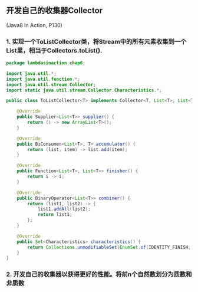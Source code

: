 ## 开发自己的收集器Collector
(Java8 In Action, P130)

### 1. 实现一个ToListCollector<T>类，将Stream<T>中的所有元素收集到一个List<T>里，相当于Collectors.toList().

```java
package lambdasinaction.chap6;

import java.util.*;
import java.util.function.*;
import java.util.stream.Collector;
import static java.util.stream.Collector.Characteristics.*;

public class ToListCollector<T> implements Collector<T, List<T>, List<T>> {

    @Override
    public Supplier<List<T>> supplier() {
        return () -> new ArrayList<T>();
    }

    @Override
    public BiConsumer<List<T>, T> accumulator() {
        return (list, item) -> list.add(item);
    }

    @Override
    public Function<List<T>, List<T>> finisher() {
        return i -> i;
    }

    @Override
    public BinaryOperator<List<T>> combiner() {
        return (list1, list2) -> {
            list1.addAll(list2);
            return list1;
        };
    }

    @Override
    public Set<Characteristics> characteristics() {
        return Collections.unmodifiableSet(EnumSet.of(IDENTITY_FINISH, CONCURRENT));
    }
}
```

### 2. 开发自己的收集器以获得更好的性能。将前n个自然数划分为质数和非质数